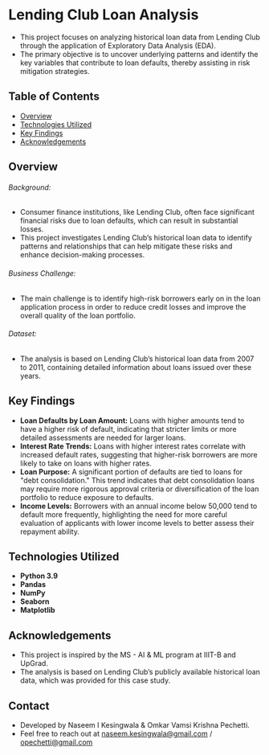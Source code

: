 # Lending Club Loan Analysis

- This project focuses on analyzing historical loan data from Lending Club through the application of Exploratory Data Analysis (EDA).  
- The primary objective is to uncover underlying patterns and identify the key variables that contribute to loan defaults, thereby assisting in risk mitigation strategies.

## Table of Contents

* [Overview](#overview)
* [Technologies Utilized](#technologies-utilized)
* [Key Findings](#key-findings)
* [Acknowledgements](#acknowledgements)

## Overview

###### Background:  
- Consumer finance institutions, like Lending Club, often face significant financial risks due to loan defaults, which can result in substantial losses.  
- This project investigates Lending Club’s historical loan data to identify patterns and relationships that can help mitigate these risks and enhance decision-making processes.

###### Business Challenge:  
- The main challenge is to identify high-risk borrowers early on in the loan application process in order to reduce credit losses and improve the overall quality of the loan portfolio.

###### Dataset:  
- The analysis is based on Lending Club’s historical loan data from 2007 to 2011, containing detailed information about loans issued over these years.

## Key Findings

- **Loan Defaults by Loan Amount:** Loans with higher amounts tend to have a higher risk of default, indicating that stricter limits or more detailed assessments are needed for larger loans.
- **Interest Rate Trends:** Loans with higher interest rates correlate with increased default rates, suggesting that higher-risk borrowers are more likely to take on loans with higher rates.
- **Loan Purpose:** A significant portion of defaults are tied to loans for "debt consolidation." This trend indicates that debt consolidation loans may require more rigorous approval criteria or diversification of the loan portfolio to reduce exposure to defaults.
- **Income Levels:** Borrowers with an annual income below 50,000 tend to default more frequently, highlighting the need for more careful evaluation of applicants with lower income levels to better assess their repayment ability.

## Technologies Utilized

- **Python 3.9**  
- **Pandas**  
- **NumPy**  
- **Seaborn**  
- **Matplotlib**  

## Acknowledgements

- This project is inspired by the MS - AI & ML program at IIIT-B and UpGrad.  
- The analysis is based on Lending Club’s publicly available historical loan data, which was provided for this case study.

## Contact

- Developed by Naseem I Kesingwala & Omkar Vamsi Krishna Pechetti.
- Feel free to reach out at naseem.kesingwala@gmail.com / opechetti@gmail.com
